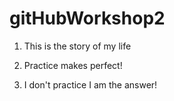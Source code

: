 # gitHubWorkshop2

1. This is the story of my life

2. Practice makes perfect!

3. I don't practice I am the answer!
